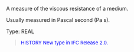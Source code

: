 ﻿A measure of the viscous resistance of a medium.

Usually measured in Pascal second (Pa s).

Type: REAL

> <font size="-1" color="#0000FF">HISTORY New type in IFC Release 2.0.
</font>